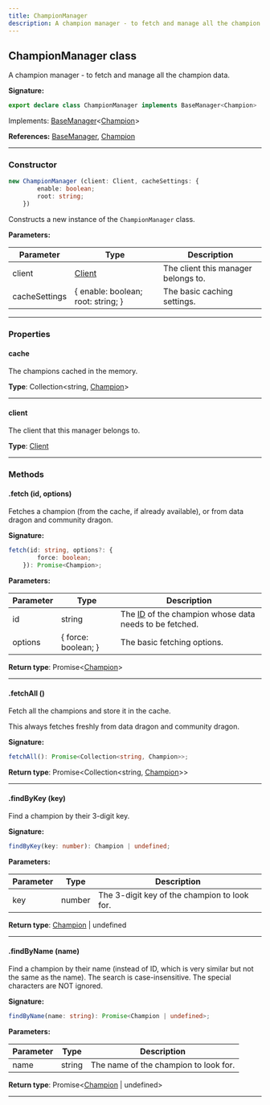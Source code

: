 ```yaml
---
title: ChampionManager
description: A champion manager - to fetch and manage all the champion data.
---
```


## ChampionManager class

A champion manager - to fetch and manage all the champion data.

**Signature:**

```ts
export declare class ChampionManager implements BaseManager<Champion> 
```

Implements: [BaseManager](/shieldbow/api/BaseManager.html)<[Champion](/shieldbow/api/Champion.html)>

**References:** [BaseManager](/shieldbow/api/BaseManager.html), [Champion](/shieldbow/api/Champion.html)

---

### Constructor

```ts
new ChampionManager (client: Client, cacheSettings: {
        enable: boolean;
        root: string;
    })
```

Constructs a new instance of the `ChampionManager` class.

**Parameters:**

| Parameter | Type | Description |
| --------- | ---- | ----------- |
| client | [Client](/shieldbow/api/Client.html) | The client this manager belongs to. |
| cacheSettings | {         enable: boolean;         root: string;     } | The basic caching settings. |
---

### Properties

#### cache

The champions cached in the memory.



**Type**: Collection\<string, [Champion](/shieldbow/api/Champion.html)\>

---

#### client

The client that this manager belongs to.



**Type**: [Client](/shieldbow/api/Client.html)

---

### Methods

#### .fetch (id, options)

Fetches a champion (from the cache, if already available), or from data dragon and community dragon.




**Signature:**

```ts
fetch(id: string, options?: {
        force: boolean;
    }): Promise<Champion>;
```

**Parameters:**

| Parameter | Type | Description |
| --------- | ---- | ----------- |
| id | string | The [ID](/shieldbow/api/Champion.html#id) of the champion whose data needs to be fetched. |
| options | {         force: boolean;     } | The basic fetching options. |

**Return type**: Promise\<[Champion](/shieldbow/api/Champion.html)\>

---

#### .fetchAll ()

Fetch all the champions and store it in the cache.


This always fetches freshly from data dragon and community dragon.



**Signature:**

```ts
fetchAll(): Promise<Collection<string, Champion>>;
```


**Return type**: Promise\<Collection\<string, [Champion](/shieldbow/api/Champion.html)\>\>

---

#### .findByKey (key)

Find a champion by their 3-digit key.




**Signature:**

```ts
findByKey(key: number): Champion | undefined;
```

**Parameters:**

| Parameter | Type | Description |
| --------- | ---- | ----------- |
| key | number | The 3-digit key of the champion to look for. |

**Return type**: [Champion](/shieldbow/api/Champion.html) \| undefined

---

#### .findByName (name)

Find a champion by their name (instead of ID, which is very similar but not the same as the name). The search is case-insensitive. The special characters are NOT ignored.




**Signature:**

```ts
findByName(name: string): Promise<Champion | undefined>;
```

**Parameters:**

| Parameter | Type | Description |
| --------- | ---- | ----------- |
| name | string | The name of the champion to look for. |

**Return type**: Promise\<[Champion](/shieldbow/api/Champion.html) \| undefined\>

---

